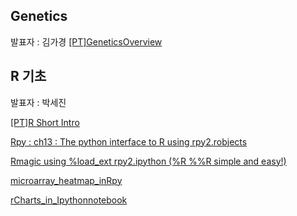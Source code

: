
## Genetics
발표자 : 김가경
[[PT]GeneticsOverview](https://docs.google.com/presentation/d/1c3TuSb2PKCrdA-KooeAlWmYmPKn6ltxgQeEi9uRTbqw/edit)

## R 기초
발표자 : 박세진

[[PT]R Short Intro](http://biopy.github.io/notebook/Part2/Week9/R_shortintro/r_shortintro.html)

[Rpy : ch13 : The python interface to R using rpy2.robjects](http://nbviewer.ipython.org/github/biopy/biopy.github.io/blob/master/notebook/Part2/Week9/Rpy_20141007SejinPark.ipynb)

[Rmagic using %load_ext rpy2.ipython (%R %%R simple and easy!)](http://nbviewer.ipython.org/github/biopy/biopy.github.io/blob/master/notebook/Part2/Week9/Rmagic-20141007SejinPark.ipynb)

[microarray_heatmap_inRpy](http://nbviewer.ipython.org/github/biopy/biopy.github.io/blob/master/notebook/Part2/Week9/microarray_heatmap_inRpy-20141007SejinPark.ipynb)

[rCharts_in_Ipythonnotebook](http://nbviewer.ipython.org/github/biopy/biopy.github.io/blob/master/notebook/Part2/Week9/rChartsinipythonnotebook-20141007SejinPark.ipynb)

